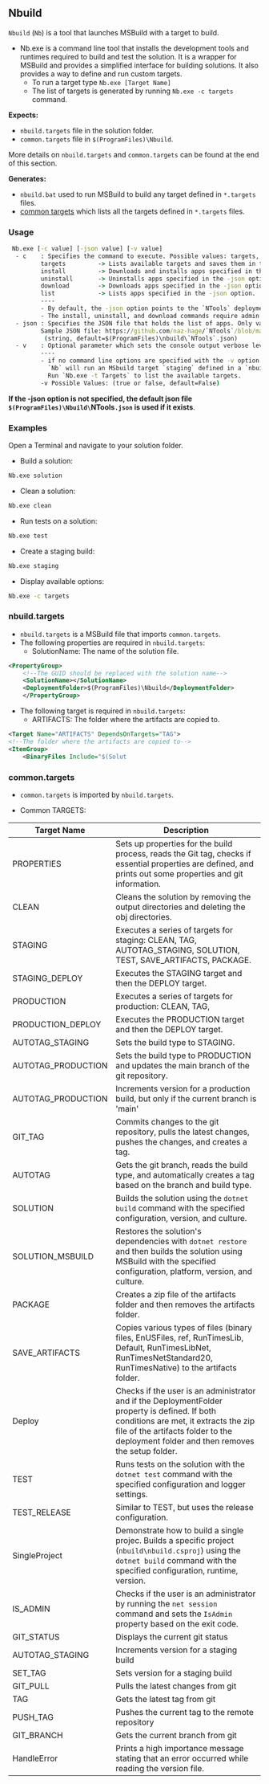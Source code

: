 ## Nbuild
`Nbuild` (`Nb`) is a tool that launches MSBuild with a target to build.

- Nb.exe is a command line tool that installs the development tools and runtimes required to build and test the solution. It is a wrapper for MSBuild and provides a simplified interface for building solutions. It also provides a way to define and run custom targets.
  - To run a target type `Nb.exe [Target Name]`
  - The list of targets is generated by running `Nb.exe -c targets` command.

**Expects:**

- `nbuild.targets` file in the solution folder.
- `common.targets` file in `$(ProgramFiles)\Nbuild`.

More details on `nbuild.targets` and `common.targets` can be found at the end of this section.

**Generates:**

- `nbuild.bat` used to run MSBuild to build any target defined in `*.targets` files.
- [common targets](#commontargets) which lists all the targets defined in `*.targets` files.

### Usage
```cmd
 Nb.exe [-c value] [-json value] [-v value]
  - c    : Specifies the command to execute. Possible values: targets, install, uninstall, download, list.
         targets         -> Lists available targets and saves them in the targets.md file.
         install         -> Downloads and installs apps specified in the -json option.
         uninstall       -> Uninstalls apps specified in the -json option.
         download        -> Downloads apps specified in the -json option.
         list            -> Lists apps specified in the -json option.
         ----
         - By default, the -json option points to the `NTools` deployment folder: $(ProgramFiles)\build\tools.json.
         - The install, uninstall, and download commands require admin privileges to run. (string, default=)
  - json : Specifies the JSON file that holds the list of apps. Only valid for the install, download, and list commands.
         Sample JSON file: https://github.com/naz-hage/`NTools`/blob/main/Nbuild/resources/app-`NTools`.json
          (string, default=$(ProgramFiles)\nbuild\`NTools`.json)
  - v    : Optional parameter which sets the console output verbose level
         ----
         - if no command line options are specified with the -v option , i.e.: 'Nb.exe staging -v true`
           `Nb` will run an MSbuild target `staging` defined in a `nbuild.targets` file which present in the solution folder.
           Run `Nb.exe -t Targets` to list the available targets.
         -v Possible Values: (true or false, default=False)
```


**If the -json option is not specified, the default json file `$(ProgramFiles)\Nbuild\`NTools`.json` is used if it exists**. 

### Examples

Open a Terminal and navigate to your solution folder.

-   Build a solution:

```cmd
Nb.exe solution
```
- Clean a solution:

```cmd
Nb.exe clean
```

- Run tests on a solution:

```cmd
Nb.exe test
```
- Create a staging build:

```cmd
Nb.exe staging
```
- Display available options:
    
```cmd
Nb.exe -c targets
```

### nbuild.targets
- `nbuild.targets` is a MSBuild file that imports `common.targets`.
- The following properties are required in `nbuild.targets`:
    - SolutionName: The name of the solution file.
```xml
<PropertyGroup>
    <!--The GUID should be replaced with the solution name-->
    <SolutionName></SolutionName>
    <DeploymentFolder>$(ProgramFiles)\Nbuild</DeploymentFolder>
    </PropertyGroup>
```

- The following target is required in `nbuild.targets`:
    - ARTIFACTS: The folder where the artifacts are copied to.
```xml
<Target Name="ARTIFACTS" DependsOnTargets="TAG">
<!--The folder where the artifacts are copied to-->
<ItemGroup>
    <BinaryFiles Include="$(Solut
```
                    
### common.targets
- `common.targets` is imported by `nbuild.targets`.

- Common TARGETS:

| Target Name | Description |
| --- | --- |
| PROPERTIES | Sets up properties for the build process, reads the Git tag, checks if essential properties are defined, and prints out some properties and git information. |
| CLEAN | Cleans the solution by removing the output directories and deleting the obj directories. |
| STAGING | Executes a series of targets for staging: CLEAN, TAG, AUTOTAG_STAGING, SOLUTION, TEST, SAVE_ARTIFACTS, PACKAGE. |
| STAGING_DEPLOY | Executes the STAGING target and then the DEPLOY target. |
| PRODUCTION | Executes a series of targets for production: CLEAN, TAG, |AUTOTAG_PRODUCTION, SOLUTION, TEST, SAVE_ARTIFACTS, PACKAGE. |
| PRODUCTION_DEPLOY | Executes the PRODUCTION target and then the DEPLOY target. |
| AUTOTAG_STAGING | Sets the build type to STAGING. |
| AUTOTAG_PRODUCTION | Sets the build type to PRODUCTION and updates the main branch of the git repository. |
| AUTOTAG_PRODUCTION | Increments version for a production build, but only if the current branch is 'main' || SIGN_PRODUCT | Placeholder target for signing the product. Currently, it does not perform any actions. |
| GIT_TAG | Commits changes to the git repository, pulls the latest changes, pushes the changes, and creates a tag. |
| AUTOTAG | Gets the git branch, reads the build type, and automatically creates a tag based on the branch and build type. |
| SOLUTION | Builds the solution using the `dotnet build` command with the specified configuration, version, and culture. |
| SOLUTION_MSBUILD | Restores the solution's dependencies with `dotnet restore` and then builds the solution using MSBuild with the specified configuration, platform, version, and culture. |
| PACKAGE | Creates a zip file of the artifacts folder and then removes the artifacts folder. |
| SAVE_ARTIFACTS | Copies various types of files (binary files, EnUSFiles, ref, RunTimesLib, Default, RunTimesLibNet, RunTimesNetStandard20, RunTimesNative) to the artifacts folder. |
| Deploy | Checks if the user is an administrator and if the DeploymentFolder property is defined. If both conditions are met, it extracts the zip file of the artifacts folder to the deployment folder and then removes the setup folder. |
| TEST | Runs tests on the solution with the `dotnet test` command with the specified configuration and logger settings. |
| TEST_RELEASE | Similar to TEST, but uses the release configuration. |
| SingleProject | Demonstrate how to build a single projec. Builds a specific project (`nbuild\nbuild.csproj`) using the `dotnet build` command with the specified configuration, runtime, version. |
| IS_ADMIN | Checks if the user is an administrator by running the `net session` command and sets the `IsAdmin` property based on the exit code. |
| GIT_STATUS | Displays the current git status |
| AUTOTAG_STAGING | Increments version for a staging build |
| SET_TAG | Sets version for a staging build |
| GIT_PULL | Pulls the latest changes from git |
| TAG | Gets the latest tag from git |
| PUSH_TAG | Pushes the current tag to the remote repository |
| GIT_BRANCH | Gets the current branch from git |
| HandleError | Prints a high importance message stating that an error occurred while reading the version file. |


